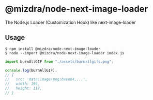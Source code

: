 # @mizdra/node-next-image-loader

The Node.js Loader (Customization Hook) like next-image-loader

## Usage

```console
$ npm install @mizdra/node-next-image-loader
$ node --import @mizdra/node-next-image-loader index.js
```

```js
import burnAllGIF from "./assets/burnallgifs.png";

console.log(burnAllGIF);
// {
//   src: 'data:image/png;base64,...',
//   width: 199,
//   height: 117,
// }
```
